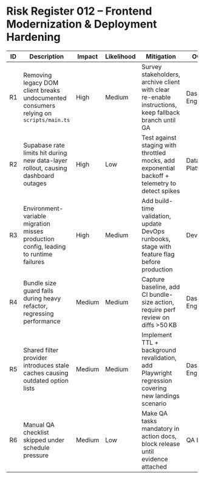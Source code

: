 # Risk Register 012 – Frontend Modernization & Deployment Hardening

| ID | Description | Impact | Likelihood | Mitigation | Owner | Status |
|----|-------------|--------|------------|------------|-------|--------|
| R1 | Removing legacy DOM client breaks undocumented consumers relying on `scripts/main.ts` | High | Medium | Survey stakeholders, archive client with clear re-enable instructions, keep fallback branch until GA | Dashboard Eng | Open |
| R2 | Supabase rate limits hit during new data-layer rollout, causing dashboard outages | High | Low | Test against staging with throttled mocks, add exponential backoff + telemetry to detect spikes | Data Platform | Open |
| R3 | Environment-variable migration misses production config, leading to runtime failures | High | Medium | Add build-time validation, update DevOps runbooks, stage with feature flag before production | DevOps | Open |
| R4 | Bundle size guard fails during heavy refactor, regressing performance | Medium | Medium | Capture baseline, add CI bundle-size action, require perf review on diffs >50 KB | Dashboard Eng | Open |
| R5 | Shared filter provider introduces stale caches causing outdated option lists | Medium | Medium | Implement TTL + background revalidation, add Playwright regression covering new landings scenario | Dashboard Eng | Open |
| R6 | Manual QA checklist skipped under schedule pressure | Medium | Low | Make QA tasks mandatory in action docs, block release until evidence attached | QA Lead | Open |
